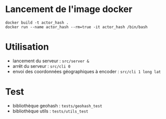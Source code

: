 # Lancement de l'image docker

	docker build -t actor_hash .
	docker run --name actor_hash --rm=true -it actor_hash /bin/bash

# Utilisation

- lancement du serveur : `src/server &`
- arrêt du serveur : `src/cli 0`
- envoi des coordonnées géographiques à encoder : `src/cli 1 long lat`
	
# Test
	
- bibliothèque geohash : `tests/geohash_test`
- bibliothèque utils : `tests/utils_test`	

